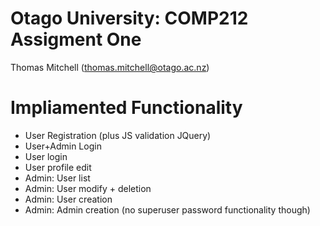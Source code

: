 Otago University: COMP212 Assigment One 
===============

Thomas Mitchell (thomas.mitchell@otago.ac.nz)

Impliamented Functionality
===============
* User Registration (plus JS validation JQuery)
* User+Admin Login
* User login
* User profile edit
* Admin: User list
* Admin: User modify + deletion
* Admin: User creation
* Admin: Admin creation (no superuser password functionality though)
